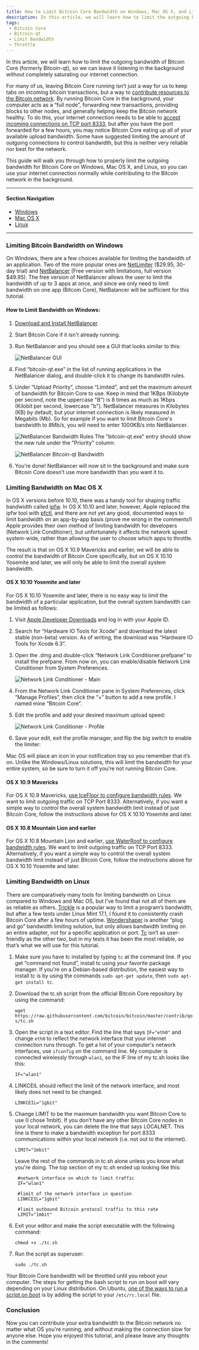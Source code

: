 ```yaml
---
title: How to Limit Bitcoin Core Bandwidth on Windows, Mac OS X, and Linux
description: In this article, we will learn how to limit the outgoing bandwidth of Bitcoin Core (formerly Bitcoin-qt), so we can leave it listening in the background without completely saturating our internet connection.
tags: 
 - Bitcoin Core
 - Bitcoin-qt
 - Limit Bandwidth
 - Throttle
---
```


In this article, we will learn how to limit the outgoing bandwidth of Bitcoin Core (formerly Bitcoin-qt), so we can leave it listening in the background without completely saturating our internet connection.

For many of us, leaving Bitcoin Core running isn’t just a way for us to keep tabs on incoming bitcoin transactions, but a way to [contribute resources to the Bitcoin network](https://bitcoin.org/en/full-node). By running Bitcoin Core in the background, your computer acts as a “full node”, forwarding new transactions, providing blocks to other nodes, and generally helping keep the Bitcoin network healthy. To do this, your internet connection needs to be able to [accept incoming connections on TCP port 8333](http://www.lurkmore.com/mining/port8333/), but after you have the port forwarded for a few hours, you may notice Bitcoin Core eating up all of your available upload bandwidth. Some have suggested limiting the amount of outgoing connections to control bandwidth, but this is neither very reliable nor best for the network.

This guide will walk you through how to properly limit the outgoing bandwidth for Bitcoin Core on Windows, Mac OS X, and Linux, so you can use your internet connection normally while contributing to the Bitcoin network in the background.

---

#### Section Navigation

- [Windows](#windows)
- [Mac OS X](#macosx)
- [Linux](#linux)

---

<a name="windows"></a>

### Limiting Bitcoin Bandwidth on Windows

On Windows, there are a few choices available for limiting the bandwidth of an application. Two of the more popular ones are [NetLimiter](http://www.netlimiter.com/) ($29.95, 30-day trial) and [NetBalancer](https://netbalancer.com/) (Free version with limitations, full version $49.95). The free version of NetBalancer allows the user to limit the bandwidth of up to 3 apps at once, and since we only need to limit bandwidth on one app (Bitcoin Core), NetBalancer will be sufficient for this tutorial.

#### How to Limit Bandwidth on Windows:

1. [Download and Install NetBalancer](https://netbalancer.com/).

2. Start Bitcoin Core if it isn't already running.

3. Run NetBalancer and you should see a GUI that looks similar to this:

    ![NetBalancer GUI](/img/2015-7-16-how-to-limit-bandwidth-of-bitcoin-core-on-windows-mac-os-and-linux/netbalancer-1.png)

4. Find “bitcoin-qt.exe” in the list of running applications in the NetBalancer dialog, and double-click it to change its bandwidth rules.

5. Under “Upload Priority”, choose “Limited”, and set the maximum amount of bandwidth for Bitcoin Core to use. Keep in mind that 1KBps (Kilobyte per second, note the uppercase "B") is 8 times as much as 1Kbps (Kilobit per second, lowercase "b"). NetBalancer measures in Kilobytes (KB) by default, but your internet connection is likely measured in Megabits (Mb). So for example if you want to limit Bitcoin Core's bandwidth to 8Mb/s, you will need to enter 1000KB/s into NetBalancer.

    ![NetBalancer Bandwidth Rules](/img/2015-7-16-how-to-limit-bandwidth-of-bitcoin-core-on-windows-mac-os-and-linux/netbalancer-2.png)
    The "bitcoin-qt.exe" entry should show the new rule under the "Priority" column:

    ![NetBalancer Bitcoin-qt Bandwidth](/img/2015-7-16-how-to-limit-bandwidth-of-bitcoin-core-on-windows-mac-os-and-linux/netbalancer-3.png)

6. You’re done! NetBalancer will now sit in the background and make sure Bitcoin Core doesn’t use more bandwidth than you want it to.

<a name="macosx"></a>

### Limiting Bandwidth on Mac OS X

In OS X versions before 10.10, there was a handy tool for shaping traffic bandwidth called [ipfw](https://www.freebsd.org/doc/handbook/firewalls-ipfw.html). In OS X 10.10 and later, however, Apple replaced the ipfw tool with [pfctl](https://www.freebsd.org/cgi/man.cgi?query=pfctl(8)&sektion=), and there are not yet any good, documented ways to limit bandwidth on an app-by-app basis (prove me wrong in the comments!) Apple provides their own method of limiting bandwidth for developers (Network Link Conditioner), but unfortunately it affects the network speed system-wide, rather than allowing the user to choose which apps to throttle.

The result is that on OS X 10.9 Mavericks and earlier, we will be able to control the bandwidth of Bitcoin Core specifically, but on OS X 10.10 Yosemite and later, we will only be able to limit the overall system bandwidth.

#### OS X 10.10 Yosemite and later

For OS X 10.10 Yosemite and later, there is no easy way to limit the bandwidth of a particular application, but the overall system bandwidth can be limited as follows:

1. Visit [Apple Developer Downloads](https://developer.apple.com/downloads/index.action?q=Hardware%20IO%20Tools) and log in with your Apple ID.

2. Search for “Hardware IO Tools for Xcode” and download the latest stable (non-beta) version. As of writing, the download was “Hardware IO Tools for Xcode 6.3”.

3. Open the .dmg and double-click “Network Link Conditioner.prefpane” to install the prefpane.
From now on, you can enable/disable Network Link Conditioner from System Preferences.


    ![Network Link Conditioner - Main](/img/2015-7-16-how-to-limit-bandwidth-of-bitcoin-core-on-windows-mac-os-and-linux/nlc-2.png)

4. From the Network Link Conditioner pane in System Preferences, click “Manage Profiles”, then click the “+” button to add a new profile. I named mine “Bitcoin Core”.

5. Edit the profile and add your desired maximum upload speed:

    ![Network Link Conditioner  - Profile](/img/2015-7-16-how-to-limit-bandwidth-of-bitcoin-core-on-windows-mac-os-and-linux/nlc-1.png)

6. Save your edit, exit the profile manager, and flip the big switch to enable the limiter:

Mac OS will place an icon in your notification tray so you remember that it’s on. Unlike the Windows/Linux solutions, this will limit the bandwidth for your entire system, so be sure to turn it off you’re not running Bitcoin Core.

#### OS X 10.9 Mavericks

For OS X 10.9 Mavericks, [use IceFloor to configure bandwidth rules](http://www.techrepublic.com/article/configure-apples-built-in-network-firewall-with-icefloor/). We want to limit outgoing traffic on TCP Port 8333. Alternatively, if you want a simple way to control the overall system bandwidth limit instead of just Bitcoin Core, follow the instructions above for OS X 10.10 Yosemite and later.

#### OS X 10.8 Mountain Lion and earlier

For OS X 10.8 Mountain Lion and earlier, [use WaterRoof to configure bandwidth rules](http://naleid.com/blog/2008/10/06/how-the-other-half-lives-bandwidth-throttling-on-the-mac-using-waterroofipfw). We want to limit outgoing traffic on TCP Port 8333. Alternatively, if you want a simple way to control the overall system bandwidth limit instead of just Bitcoin Core, follow the instructions above for OS X 10.10 Yosemite and later.

<a name="linux"></a>

### Limiting Bandwidth on Linux

There are comparatively many tools for limiting bandwidth on Linux compared to Windows and Mac OS, but I've found that not all of them are as reliable as others. [Trickle](http://linux.die.net/man/1/trickle) is a popular way to limit a program’s bandwidth, but after a few tests under Linux Mint 17.1, I found it to consistently crash Bitcoin Core after a few hours of uptime. [Wondershaper](https://github.com/magnific0/wondershaper) is another “plug and go” bandwidth limiting solution, but only allows bandwidth limiting on an entire adapter, not for a specific application or port. [Tc](http://linux.die.net/man/8/tc) isn’t as user-friendly as the other two, but in my tests it has been the most reliable, so that’s what we will use for this tutorial.

1. Make sure you have tc installed by typing `tc` at the command line. If you get “command not found”, install tc using your favorite package manager. If you're on a Debian-based distribution, the easiest way to install tc is by using the commands `sudo apt-get update`, then `sudo apt-get install tc`.

2. Download the tc.sh script from the official Bitcoin Core repository by using the command:

    `wget https://raw.githubusercontent.com/bitcoin/bitcoin/master/contrib/qos/tc.sh`

3. Open the script in a text editor. Find the line that says `IF="eth0"` and change `eth0` to reflect the network interface that your internet connection runs through. To get a list of your computer's network interfaces, use `ifconfig` on the command line. My computer is connected wirelessly through `wlan1`, so the IF line of my tc.sh looks like this:

    `IF="wlan1"`

4. LINKCEIL should reflect the limit of the network interface, and most likely does not need to be changed.

    `LINKCEIL="1gbit"`

5. Change LIMIT to be the maximum bandwidth you want Bitcoin Core to use (I chose 1mbit). If you don’t have any other Bitcoin Core nodes in your local network, you can delete the line that says LOCALNET. This line is there to make a bandwidth exception for port 8333 communications within your local network (i.e. not out to the internet).

    `LIMIT="1mbit"`

    Leave the rest of the commands in tc.sh alone unless you know what you're doing. The top section of my tc.sh ended up looking like this:

        #network interface on which to limit traffic
        IF="wlan1"

        #limit of the network interface in question
        LINKCEIL="1gbit"

        #limit outbound Bitcoin protocol traffic to this rate
        LIMIT="1mbit"

6. Exit your editor and make the script executable with the following command:

    `chmod +x ./tc.sh`

7. Run the script as superuser:

    `sudo ./tc.sh`

Your Bitcoin Core bandwidth will be throttled until you reboot your computer. The steps for getting the bash script to run on boot will vary depending on your Linux distribution. On Ubuntu, [one of the ways to run a script on boot](http://askubuntu.com/a/1199/379181) is by adding the script to your `/etc/rc.local` file.

### Conclusion

Now you can contribute your extra bandwidth to the Bitcoin network no matter what OS you're running, and without making the connection slow for anyone else. Hope you enjoyed this tutorial, and please leave any thoughts in the comments!
